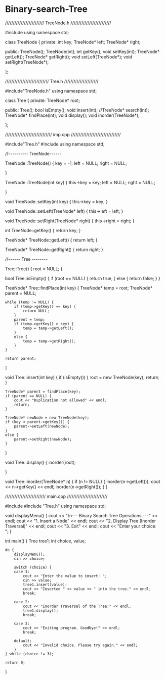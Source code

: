 # Binary-search-Tree

///////////////////////// TreeNode.h //////////////////////////



#include<iostream>
using namespace std;

class TreeNode {
private:
	int key;
	TreeNode* left;
	TreeNode* right;


public:
	TreeNode();
	TreeNode(int);
	int getKey();
	void setKey(int);
	TreeNode* getLeft();
	TreeNode* getRight();
	void setLeft(TreeNode*);
	void setRight(TreeNode*);


};





//////////////////////////// Tree.h //////////////////////


#include"TreeNode.h"
using namespace std;

class Tree {
private:
	TreeNode* root;

public:
	Tree();
	bool isEmpty();
	void insert(int);
	//TreeNode* search(int);
	TreeNode* findPlace(int);
	void display();
	void inorder(TreeNode*);

};




////////////////////////////// imp.cpp ////////////////////////////////

#include"Tree.h"
#include<iostream>
using namespace std;

//---------- TreeNode------

TreeNode::TreeNode() {
	key = -1;
	left = NULL;
	right = NULL;

}

TreeNode::TreeNode(int key) {
	this->key = key;
	left = NULL;
	right = NULL;

}

void TreeNode::setKey(int key) {
	this->key = key;
}

void  TreeNode::setLeft(TreeNode* left) {
	this->left = left;
}

void TreeNode::setRight(TreeNode* right) {
	this->right = right;
}

int TreeNode::getKey() {
	return key;
}

TreeNode* TreeNode::getLeft() {
	return left;
}

TreeNode* TreeNode::getRight() {
	return right;
}


//------ Tree --------

Tree::Tree() {
	root = NULL;
}

bool Tree::isEmpty() {
	if (root == NULL) {
		return true;
	}
	else {
		return false;
	}
}

TreeNode* Tree::findPlace(int key) {
    TreeNode* temp = root;
    TreeNode* parent = NULL;

    while (temp != NULL) {
        if (temp->getKey() == key) {
            return NULL; 
        }
        parent = temp;
        if (temp->getKey() > key) {
            temp = temp->getLeft();
        }
        else {
            temp = temp->getRight();
        }
    }

    return parent; 
}

void Tree::insert(int key) {
    if (isEmpty()) {
        root = new TreeNode(key);
        return;
    }

    TreeNode* parent = findPlace(key);
    if (parent == NULL) {
        cout << "Duplication not allowed" << endl;
        return;
    }

    TreeNode* newNode = new TreeNode(key);
    if (key < parent->getKey()) {
        parent->setLeft(newNode);
    }
    else {
        parent->setRight(newNode);
    }
}

void Tree::display() {
	inorder(root);

}

void Tree::inorder(TreeNode* n) {
	if (n != NULL) {
		inorder(n->getLeft());
		cout << n->getKey() << endl;
		inorder(n->getRight());
	}
}



////////////////////////// main.cpp //////////////////////////



#include <iostream>
#include "Tree.h"
using namespace std;

void displayMenu() {
    cout << "\n--- Binary Search Tree Operations ---" << endl;
    cout << "1. Insert a Node" << endl;
    cout << "2. Display Tree (Inorder Traversal)" << endl;
    cout << "3. Exit" << endl;
    cout << "Enter your choice: ";
}

int main() {
    Tree tree1;
    int choice, value;

    do {
        displayMenu();
        cin >> choice;

        switch (choice) {
        case 1:
            cout << "Enter the value to insert: ";
            cin >> value;
            tree1.insert(value);
            cout << "Inserted " << value << " into the tree." << endl;
            break;

        case 2:
            cout << "Inorder Traversal of the Tree:" << endl;
            tree1.display();
            break;

        case 3:
            cout << "Exiting program. Goodbye!" << endl;
            break;

        default:
            cout << "Invalid choice. Please try again." << endl;
        }
    } while (choice != 3);

    return 0;
}
